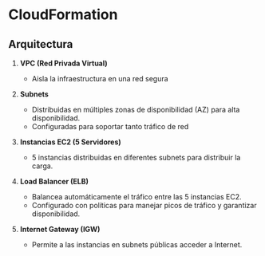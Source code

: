 # CloudFormation

## Arquitectura

1. **VPC (Red Privada Virtual)**
   - Aisla la infraestructura en una red segura
  

2. **Subnets**
   - Distribuidas en múltiples zonas de disponibilidad (AZ) para alta disponibilidad.
   - Configuradas para soportar tanto tráfico de red
  
3. **Instancias EC2 (5 Servidores)**
   - 5 instancias distribuidas en diferentes subnets para distribuir la carga.

4. **Load Balancer (ELB)**
   - Balancea automáticamente el tráfico entre las 5 instancias EC2.
   - Configurado con políticas para manejar picos de tráfico y garantizar disponibilidad.
  
5. **Internet Gateway (IGW)**
   - Permite a las instancias en subnets públicas acceder a Internet.
